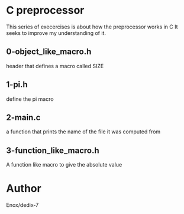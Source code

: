 # C preprocessor
This series of execercises is about how the preprocessor works in C
It seeks to improve my understanding of it.
## 0-object_like_macro.h
header that defines a macro called SIZE
## 1-pi.h
define the pi macro
## 2-main.c
a function that prints the name of the file it was computed from
## 3-function_like_macro.h
A function like macro to give the absolute value
# Author
Enox/dedix-7